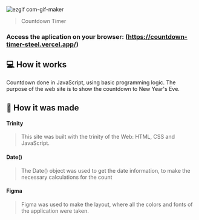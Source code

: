 ![ezgif com-gif-maker](https://user-images.githubusercontent.com/86019173/153021003-9b728695-9229-4e90-979f-e8f3fb078d81.gif)

> Countdown Timer

### Access the aplication on your browser: (https://countdown-timer-steel.vercel.app/)

## 💻 How it works

Countdown done in JavaScript, using basic programming logic. The purpose of the web site is to show the countdown to New Year's Eve.

## 🚀 How it was made

#### Trinity
> This site was built with the trinity of the Web: HTML, CSS and JavaScript.

#### Date()
> The Date() object was used to get the date information, to make the necessary calculations for the count

#### Figma
> Figma was used to make the layout, where all the colors and fonts of the application were taken.

